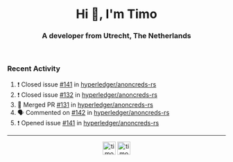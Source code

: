 <h1 align="center">Hi 👋, I'm Timo</h1>
<h3 align="center">A developer from Utrecht, The Netherlands</h3>
<br/>
<!-- https://github.com/rahuldkjain/github-profile-readme-generator --!>

<!--  <p align="left"><img src="https://github-readme-stats.vercel.app/api?username=timoglastra&show_icons=true&count_private=true&" alt="timoglastra" /></p> --!>

<!--
Github language stats
<p align="left"><img src="https://github-readme-stats.vercel.app/api/top-langs/?username=timoglastra&layout=compact" alt="timoglastra" /><p>
-->

<!-- Codestats language stats -->
<!-- <p align="left"><img src="https://codestats-readme.vercel.app/api/top-langs/?username=timoglastra&layout=compact&language_count=12" alt="timoglastra" /><p>    --!>
  
<h3>Recent Activity</h3>

<!--START_SECTION:activity-->
1. ❗️ Closed issue [#141](https://github.com/hyperledger/anoncreds-rs/issues/141) in [hyperledger/anoncreds-rs](https://github.com/hyperledger/anoncreds-rs)
2. ❗️ Closed issue [#132](https://github.com/hyperledger/anoncreds-rs/issues/132) in [hyperledger/anoncreds-rs](https://github.com/hyperledger/anoncreds-rs)
3. 🎉 Merged PR [#131](https://github.com/hyperledger/anoncreds-rs/pull/131) in [hyperledger/anoncreds-rs](https://github.com/hyperledger/anoncreds-rs)
4. 🗣 Commented on [#142](https://github.com/hyperledger/anoncreds-rs/issues/142) in [hyperledger/anoncreds-rs](https://github.com/hyperledger/anoncreds-rs)
5. ❗️ Opened issue [#141](https://github.com/hyperledger/anoncreds-rs/issues/141) in [hyperledger/anoncreds-rs](https://github.com/hyperledger/anoncreds-rs)
<!--END_SECTION:activity-->

---

<p align="center">
<a href="https://twitter.com/timoglastra" target="blank"><img align="center" src="https://cdn.jsdelivr.net/npm/simple-icons@3.0.1/icons/twitter.svg" alt="timoglastra" height="30" width="30" /></a>
<a href="https://linkedin.com/in/timoglastra" target="blank"><img align="center" src="https://cdn.jsdelivr.net/npm/simple-icons@3.0.1/icons/linkedin.svg" alt="timoglastra" height="30" width="30" /></a>
</p>



